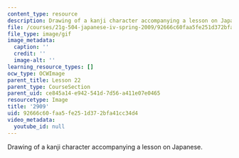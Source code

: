 ```yaml
---
content_type: resource
description: Drawing of a kanji character accompanying a lesson on Japanese.
file: /courses/21g-504-japanese-iv-spring-2009/92666c60faa5fe251d372bfa41cc34d4_2909.gif
file_type: image/gif
image_metadata:
  caption: ''
  credit: ''
  image-alt: ''
learning_resource_types: []
ocw_type: OCWImage
parent_title: Lesson 22
parent_type: CourseSection
parent_uid: ce845a14-e942-541d-7d56-a411e07e0465
resourcetype: Image
title: '2909'
uid: 92666c60-faa5-fe25-1d37-2bfa41cc34d4
video_metadata:
  youtube_id: null
---
```

Drawing of a kanji character accompanying a lesson on Japanese.